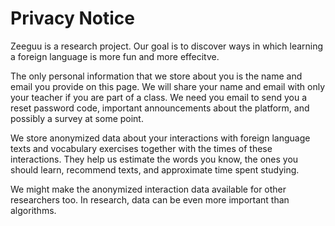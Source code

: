 Privacy Notice
==============

Zeeguu is a research project. Our goal is to discover ways in which learning a foreign language is more fun and more effecitve.

The only personal information that we store about you is the name and email you provide on this page. We will share your name and email with only your teacher if you are part of a class. 
We need you email to send you a reset password code, important announcements about the platform, and possibly a survey at some point.

We store anonymized data about your interactions with foreign language texts and vocabulary exercises together with the times of these interactions. 
They help us estimate the words you know, the ones you should learn, recommend texts, and approximate time spent studying.

We might make the anonymized interaction data available for other researchers too. 
In research, data can be even more important than algorithms.


